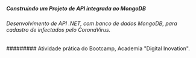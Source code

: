 #####  Construindo um Projeto  de API integrada ao MongoDB
###### Desenvolvimento de API .NET, com banco de dados MongoDB,  para cadastro de  infectados pelo CoronaVirus.
######### Atividade prática do Bootcamp, Academia "Digital Inovation". 

